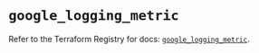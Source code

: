 # `google_logging_metric`

Refer to the Terraform Registry for docs: [`google_logging_metric`](https://registry.terraform.io/providers/hashicorp/google/4.85.0/docs/resources/logging_metric).

